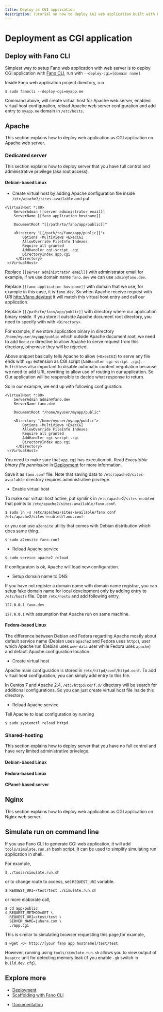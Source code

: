 ```yaml
---
title: Deploy as CGI application
description: Tutorial on how to deploy CGI web application built with Fano Framework to various web servers.
---
```


<h1 class="major">Deployment as CGI application</h1>

## Deploy with Fano CLI

Simplest way to setup Fano web application with web server is to deploy CGI application with [Fano CLI](https://github.com/fanoframework/fano-cli), run with `--deploy-cgi=[domain name]`.

Inside Fano web application project directory, run

```
$ sudo fanocli --deploy-cgi=myapp.me
```

Command above, will create virtual host for Apache web server, enabled virtual host configuration, reload Apache web server configuration and add entry to `myapp.me` domain in `/etc/hosts`.

## Apache

This section explains how to deploy web application as CGI application on Apache web server.

### Dedicated server

This section explains how to deploy server that you have full control and administrative privilege (aka root access).

#### Debian-based Linux

- Create virtual host by adding Apache configuration file inside `/etc/apache2/sites-available` and put

```
<VirtualHost *:80>
    ServerAdmin [[server administrator email]]
    ServerName [[fano application hostname]]

    DocumentRoot "[[/path/to/fano/app/public]]"

    <Directory "[[/path/to/fano/app/public]]">
        Options -MultiViews +ExecCGI
        AllowOverride FileInfo Indexes
        Require all granted
        AddHandler cgi-script .cgi
        DirectoryIndex app.cgi
     </Directory>
 </VirtualHost>
```

Replace `[[server administrator email]]` with administrator email for example, if we use domain name `fano.dev` we can use `admin@fano.dev`.

Replace `[[fano application hostname]]` with domain that we use,
for example in this case, it is `fano.dev`. So when Apache receive request with URI http://fano.dev/test it will match
this virtual host entry and call our application.


Replace `[[/path/to/fano/app/public]]` with directory where our application binary reside. If you store it outside Apache
document root directory, you need to specify with with `<Directory>`.

For example, if we store application binary in directory `/home/myuser/myapp/public` which outside Apache document root, we need to
add `Require` directive to allow Apache to serve request from
this directory, otherwise they will be rejected.

Above snippet basically tells Apache to allow (`+ExecCGI`) to serve any file ends with `cgi` extension as CGI script (`AddHandler cgi-script .cgi`). `-MultiViews` also important to disable automatic content negotiation because we need to add URL rewriting to allow use of routing in our application. So Our application will be responsible to decide what response to return.

So in our example, we end up with following configuration:

```
<VirtualHost *:80>
    ServerAdmin admin@fano.dev
    ServerName fano.dev

    DocumentRoot "/home/myuser/myapp/public"

    <Directory "/home/myuser/myapp/public">
        Options -MultiViews +ExecCGI
        AllowOverride FileInfo Indexes
        Require all granted
        AddHandler cgi-script .cgi
        DirectoryIndex app.cgi
     </Directory>
 </VirtualHost>
```

You need to make sure that `app.cgi` has execution bit. Read *Executable binary file permission* in [Deployment](/deployment) for more information.

Save it as `fano.conf` file. Note that saving data to `/etc/apache2/sites-available` directory requires administrative privilege.

- Enable virtual host

To make our virtual host active, put symlink in `/etc/apache2/sites-enabled` that points to `/etc/apache2/sites-available/fano.conf`.

```
$ sudo ln -s /etc/apache2/sites-available/fano.conf /etc/apache2/sites-enabled/fano.conf
```
or you can use `a2ensite` utility that comes with Debian distribution which does same thing.

```
$ sudo a2ensite fano.conf
```

- Reload Apache service

```
$ sudo service apache2 reload
```

If configuraton is ok, Apache will load new configuration.

- Setup domain name to DNS

If you have not register a domain name with domain name registrar, you can setup fake domain name for local development only by adding
entry to `/etc/hosts` file. Open `/etc/hosts` and add following entry,

```
127.0.0.1 fano.dev
```

`127.0.0.1` with assumption that Apache run on same machine.

#### Fedora-based Linux

The difference between Debian and Fedora regarding Apache mostly about default service name (Debian uses `apache2` and Fedora uses `httpd`), user which Apache run (Debian uses `www-data` user while Fedora uses `apache`) and default Apache configuration location.

- Create virtual host

Apache main configuration is stored in `/etc/httpd/conf/httpd.conf`. To add virtual host configuration, you can simply add entry to this file.

In Centos 7 and Apache 2.4, `/etc/httpd/conf.d/` directory will be search for additional configurations. So you can just create virtual host file inside this directory.

- Reload Apache service

Tell Apache to load configuration by running

```
$ sudo systemctl reload httpd
```

### Shared-hosting

This section explains how to deploy server that you have no full control and have very limited administrative privelege.

#### Debian-based Linux

#### Fedora-based Linux

#### CPanel-based server

## Nginx

This section explains how to deploy web application as CGI application on Nginx web server.

## Simulate run on command line

If you use Fano CLI to generate CGI web application, it will add
`tools/simulate.run.sh` bash script. It can be used to simplify simulating run application in shell.

For example,

```
$ ./tools/simulate.run.sh
```

or to change route to access, set `REQUEST_URI` variable.

```
$ REQUEST_URI=/test/test ./simulate.run.sh
```

or more elaborate call,

```
$ cd app/public
$ REQUEST_METHOD=GET \
  REQUEST_URI=/test/test \
  SERVER_NAME=juhara.com \
  ./app.cgi
```

This is similar to simulating browser requesting this page,for example,

```
$ wget -O- http://[your fano app hostname]/test/test
```

However, running using `tools/simulate.run.sh` allows you to view output of `heaptrc` unit for detecting memory leak (if you enable `-gh` switch in `build.dev.cfg`).

## Explore more

- [Deployment](/deployment)
- [Scaffolding with Fano CLI](/scaffolding-with-fano-cli)

<ul class="actions">
    <li><a href="/documentation" class="button">Documentation</a></li>
</ul>

